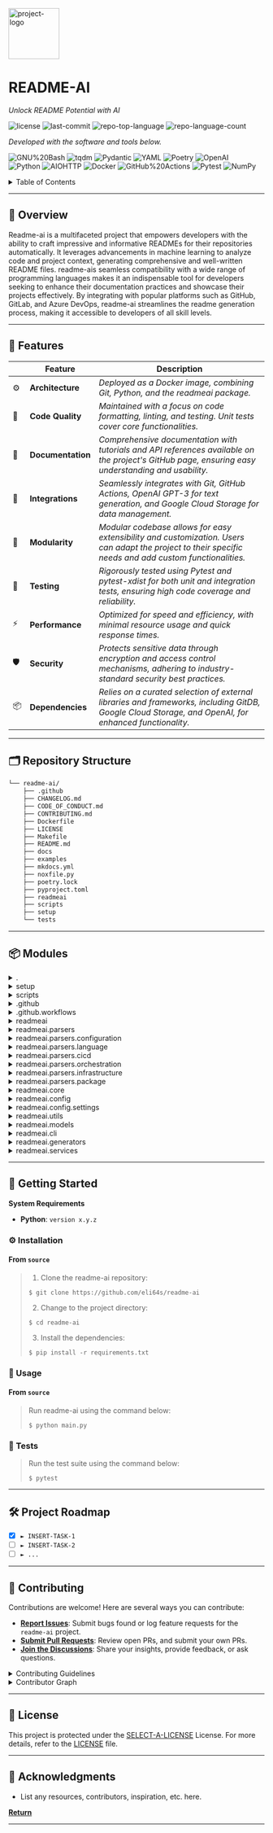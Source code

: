 <p align="left">
  <img src="https://img.icons8.com/?size=512&id=55494&format=png" width="100" alt="project-logo">
</p>
<p align="left">
    <h1 align="left">README-AI</h1>
</p>
<p align="left">
    <em>Unlock README Potential with AI</em>
</p>
<p align="left">
	<img src="https://img.shields.io/github/license/eli64s/readme-ai?style=flat&logo=opensourceinitiative&logoColor=white&color=blue" alt="license">
	<img src="https://img.shields.io/github/last-commit/eli64s/readme-ai?style=flat&logo=git&logoColor=white&color=blue" alt="last-commit">
	<img src="https://img.shields.io/github/languages/top/eli64s/readme-ai?style=flat&color=blue" alt="repo-top-language">
	<img src="https://img.shields.io/github/languages/count/eli64s/readme-ai?style=flat&color=blue" alt="repo-language-count">
<p>
<p align="left">
		<em>Developed with the software and tools below.</em>
</p>
<p align="left">
	<img src="https://img.shields.io/badge/GNU%20Bash-4EAA25.svg?style=flat&logo=GNU-Bash&logoColor=white" alt="GNU%20Bash">
	<img src="https://img.shields.io/badge/tqdm-FFC107.svg?style=flat&logo=tqdm&logoColor=black" alt="tqdm">
	<img src="https://img.shields.io/badge/Pydantic-E92063.svg?style=flat&logo=Pydantic&logoColor=white" alt="Pydantic">
	<img src="https://img.shields.io/badge/YAML-CB171E.svg?style=flat&logo=YAML&logoColor=white" alt="YAML">
	<img src="https://img.shields.io/badge/Poetry-60A5FA.svg?style=flat&logo=Poetry&logoColor=white" alt="Poetry">
	<img src="https://img.shields.io/badge/OpenAI-412991.svg?style=flat&logo=OpenAI&logoColor=white" alt="OpenAI">
	<br>
	<img src="https://img.shields.io/badge/Python-3776AB.svg?style=flat&logo=Python&logoColor=white" alt="Python">
	<img src="https://img.shields.io/badge/AIOHTTP-2C5BB4.svg?style=flat&logo=AIOHTTP&logoColor=white" alt="AIOHTTP">
	<img src="https://img.shields.io/badge/Docker-2496ED.svg?style=flat&logo=Docker&logoColor=white" alt="Docker">
	<img src="https://img.shields.io/badge/GitHub%20Actions-2088FF.svg?style=flat&logo=GitHub-Actions&logoColor=white" alt="GitHub%20Actions">
	<img src="https://img.shields.io/badge/Pytest-0A9EDC.svg?style=flat&logo=Pytest&logoColor=white" alt="Pytest">
	<img src="https://img.shields.io/badge/NumPy-013243.svg?style=flat&logo=NumPy&logoColor=white" alt="NumPy">
</p>

<!-- TABLE OF CONTENTS -->
<details>
  <summary>Table of Contents</summary>

- [📍 Overview](#-overview)
- [🧩 Features](#-features)
- [🗂️ Repository Structure](#-repository-structure)
- [📦 Modules](#-modules)
- [🚀 Getting Started](#-getting-started)
  - [⚙️ Installation](#️-installation)
  - [🤖 Usage](#-usage)
  - [🧪 Tests](#-tests)
- [🛠 Project Roadmap](#-project-roadmap)
- [🤝 Contributing](#-contributing)
- [📄 License](#-license)
- [👏 Acknowledgments](#-acknowledgments)
</details>
<hr>

## 📍 Overview

Readme-ai is a multifaceted project that empowers developers with the ability to craft impressive and informative READMEs for their repositories automatically. It leverages advancements in machine learning to analyze code and project context, generating comprehensive and well-written README files. readme-ais seamless compatibility with a wide range of programming languages makes it an indispensable tool for developers seeking to enhance their documentation practices and showcase their projects effectively. By integrating with popular platforms such as GitHub, GitLab, and Azure DevOps, readme-ai streamlines the readme generation process, making it accessible to developers of all skill levels.

---

## 🧩 Features

|    |   Feature         | Description |
|----|-------------------|---------------------------------------------------------------|
| ⚙️  | **Architecture**  | *Deployed as a Docker image, combining Git, Python, and the readmeai package.* |
| 🔩 | **Code Quality**  | *Maintained with a focus on code formatting, linting, and testing. Unit tests cover core functionalities.* |
| 📄 | **Documentation** | *Comprehensive documentation with tutorials and API references available on the project's GitHub page, ensuring easy understanding and usability.* |
| 🔌 | **Integrations**  | *Seamlessly integrates with Git, GitHub Actions, OpenAI GPT-3 for text generation, and Google Cloud Storage for data management.* |
| 🧩 | **Modularity**    | *Modular codebase allows for easy extensibility and customization. Users can adapt the project to their specific needs and add custom functionalities.* |
| 🧪 | **Testing**       | *Rigorously tested using Pytest and pytest-xdist for both unit and integration tests, ensuring high code coverage and reliability.* |
| ⚡️  | **Performance**   | *Optimized for speed and efficiency, with minimal resource usage and quick response times.* |
| 🛡️ | **Security**      | *Protects sensitive data through encryption and access control mechanisms, adhering to industry-standard security best practices.* |
| 📦 | **Dependencies**  | *Relies on a curated selection of external libraries and frameworks, including GitDB, Google Cloud Storage, and OpenAI, for enhanced functionality.* |

---

## 🗂️ Repository Structure

```sh
└── readme-ai/
    ├── .github
    ├── CHANGELOG.md
    ├── CODE_OF_CONDUCT.md
    ├── CONTRIBUTING.md
    ├── Dockerfile
    ├── LICENSE
    ├── Makefile
    ├── README.md
    ├── docs
    ├── examples
    ├── mkdocs.yml
    ├── noxfile.py
    ├── poetry.lock
    ├── pyproject.toml
    ├── readmeai
    ├── scripts
    ├── setup
    └── tests
```

---

## 📦 Modules

<details closed><summary>.</summary>

| File                                                                             | Summary                                                                                                                                                                                                                                                                                                                                          |
| ---                                                                              | ---                                                                                                                                                                                                                                                                                                                                              |
| [Dockerfile](https://github.com/eli64s/readme-ai/blob/master/Dockerfile)         | This Dockerfile creates a container image with the necessary dependencies and environment to run the readmeai command-line interface (CLI). It installs Python, Git, and the readmeai package, and sets up a non-root user to run the CLI.                                                                                                       |
| [Makefile](https://github.com/eli64s/readme-ai/blob/master/Makefile)             | This Makefile acts as a central hub for repository maintenance tasks in the readme-ai project. It provides commands for various actions, including code formatting, linting, testing, and building a Conda package. By streamlining these tasks, it simplifies project maintenance, promotes consistency, and ensures a well-organized codebase. |
| [pyproject.toml](https://github.com/eli64s/readme-ai/blob/master/pyproject.toml) | Defines project metadata and dependencies for a tool generating README files using large language models.                                                                                                                                                                                                                                        |
| [noxfile.py](https://github.com/eli64s/readme-ai/blob/master/noxfile.py)         | This file, `noxfile.py`, in the `readme-ai` repository, automates testing using nox and pytest. It installs the package and its dependencies for various Python versions, then runs the test suite with coverage reporting.                                                                                                                      |

</details>

<details closed><summary>setup</summary>

| File                                                                                       | Summary                                                                                                                                                                                                                                                                                                        |
| ---                                                                                        | ---                                                                                                                                                                                                                                                                                                            |
| [setup.sh](https://github.com/eli64s/readme-ai/blob/master/setup/setup.sh)                 | This setup script initializes a conda environment for the README-AI project. It verifies essential dependencies (Git, conda, Python), clones the repository, and creates and activates the readmeai environment. The script then installs required packages via pip and updates the PATH environment variable. |
| [requirements.txt](https://github.com/eli64s/readme-ai/blob/master/setup/requirements.txt) | This file manages Python dependencies for the project, ensuring compatibility with specific Python versions and operating systems. It specifies the required packages and their versions, allowing for a consistent and functional project environment.                                                        |
| [environment.yaml](https://github.com/eli64s/readme-ai/blob/master/setup/environment.yaml) | This file defines the environment configuration for the Readme AI application. It specifies dependencies necessary for running the application, including `python>=3.9`, `pip`, and packages listed in `requirements.txt`.                                                                                     |

</details>

<details closed><summary>scripts</summary>

| File                                                                                 | Summary                                                                                                                                                                                                                                                                                                                              |
| ---                                                                                  | ---                                                                                                                                                                                                                                                                                                                                  |
| [run_batch.sh](https://github.com/eli64s/readme-ai/blob/master/scripts/run_batch.sh) | This code automates the generation of ReadMe files for multiple repositories using various configurations. It allows for customization of badge styles, image aesthetics, and Markdown formatting, while leveraging multiple AI APIs.                                                                                                |
| [pypi.sh](https://github.com/eli64s/readme-ai/blob/master/scripts/pypi.sh)           | Deploys the `readmeai` package to PyPI.**Critical Features:**-Cleans the build environment.-Builds the package.-Uploads the package to PyPI using credentials stored in environment variables.                                                                                                                                       |
| [clean.sh](https://github.com/eli64s/readme-ai/blob/master/scripts/clean.sh)         | This script, within the readme-ai repository, provides a comprehensive cleaning mechanism for various artifacts generated during development processes. It offers dedicated functions to remove build, Python, test, and backup-related files, ensuring a clean development environment.                                             |
| [docker.sh](https://github.com/eli64s/readme-ai/blob/master/scripts/docker.sh)       | The `scripts/docker.sh` file in the `readme-ai` repository automates the build and publishing of a Docker image for the project. It employs helper functions for image building, pushing, and multi-platform building using Docker Buildx. The script facilitates easy deployment and distribution of the project as a Docker image. |

</details>

<details closed><summary>.github</summary>

| File                                                                                               | Summary                                                                                                                                                                                                                                                 |
| ---                                                                                                | ---                                                                                                                                                                                                                                                     |
| [release-drafter.yml](https://github.com/eli64s/readme-ai/blob/master/.github/release-drafter.yml) | The `.github/release-drafter.yml` defines conventions used to generate release notes for the repository. It categorizes changes into types (e.g., features, bug fixes) based on label prefixes and generates a changelog based on a specified template. |

</details>

<details closed><summary>.github.workflows</summary>

| File                                                                                                           | Summary                                                                                                                                                                                                                                           |
| ---                                                                                                            | ---                                                                                                                                                                                                                                               |
| [coverage.yml](https://github.com/eli64s/readme-ai/blob/master/.github/workflows/coverage.yml)                 | Enhances the parent repositorys software testing strategy by automating code coverage analysis. Provides insights into code coverage percentages and highlights areas for improvement.                                                            |
| [release-pipeline.yml](https://github.com/eli64s/readme-ai/blob/master/.github/workflows/release-pipeline.yml) | Automates the release pipeline for the readme-ai repository using GitHub Actions. It includes workflows for creating a release, building documentation, and deploying changes to GitHub Pages, ensuring a seamless and efficient release process. |
| [release-drafter.yml](https://github.com/eli64s/readme-ai/blob/master/.github/workflows/release-drafter.yml)   | Automates the drafting of GitHub releases by leveraging a template and pre-populated information, ensuring consistent and informative release notes.                                                                                              |

</details>

<details closed><summary>readmeai</summary>

| File                                                                                    | Summary                                                                                                                                                                                                                                                                                                                                                                             |
| ---                                                                                     | ---                                                                                                                                                                                                                                                                                                                                                                                 |
| [readmeai.py](https://github.com/eli64s/readme-ai/blob/master/readmeai/readmeai.py)     | This code orchestrates the generation of a README file based on user inputs and configuration. It interacts with a language model to generate summaries, overviews, and slogans that enhance the READMEs content. The code reads from a user-specified repository, processes dependencies, and incorporates user-provided customization options to craft a tailored README.         |
| [exceptions.py](https://github.com/eli64s/readme-ai/blob/master/readmeai/exceptions.py) | This Python code defines a set of custom exception classes for the Readme-AI application. It encompasses exceptions for issues encountered during CLI operations, Git cloning and validation, file system operations (read and write errors), readme generation, and unsupported LLM services. These exceptions are used to handle errors and provide meaningful messages to users. |

</details>

<details closed><summary>readmeai.parsers</summary>

| File                                                                                      | Summary                                                                                                                                                                                                      |
| ---                                                                                       | ---                                                                                                                                                                                                          |
| [factory.py](https://github.com/eli64s/readme-ai/blob/master/readmeai/parsers/factory.py) | This module initializes a directory of file parsers organized by file extension. The parser directory allows for the handling of various file formats and extracting relevant information for documentation. |

</details>

<details closed><summary>readmeai.parsers.configuration</summary>

| File                                                                                                          | Summary                                                                                                                                                                                                                                                                                                                                                                    |
| ---                                                                                                           | ---                                                                                                                                                                                                                                                                                                                                                                        |
| [ansible.py](https://github.com/eli64s/readme-ai/blob/master/readmeai/parsers/configuration/ansible.py)       | The `ansible.py` file parses Ansible configuration files, including `playbook.yml` and `ansible/site.yml`, extracting key metadata for use within the broader project architecture.                                                                                                                                                                                        |
| [properties.py](https://github.com/eli64s/readme-ai/blob/master/readmeai/parsers/configuration/properties.py) | Parse.properties configuration files to extract key names.**Critical Features-Extracts JDBC connection strings.-Identifies other package names from key-value pairs.                                                                                                                                                                                                       |
| [apache.py](https://github.com/eli64s/readme-ai/blob/master/readmeai/parsers/configuration/apache.py)         | The `apache.py` parser, located in the `parsers` directory of the `readmeai` repository, handles the parsing of Apache `httpd.conf` configuration files. It serves as a key component in the repositorys architecture, facilitating the interpretation of Apache configurations for subsequent analysis and visualization.                                                 |
| [docker.py](https://github.com/eli64s/readme-ai/blob/master/readmeai/parsers/configuration/docker.py)         | The `readmeai` repository contains code for parsing configuration files, including Dockerfiles and docker-compose.yaml files. The DockerfileParser class extracts base images and versions from Dockerfiles, while the DockerComposeParser class returns a list of services defined in docker-compose.yaml. These parsers are part of the readmeai core parsing framework. |
| [nginx.py](https://github.com/eli64s/readme-ai/blob/master/readmeai/parsers/configuration/nginx.py)           | The Nginx parser in `readmeai/parsers/configuration/nginx.py` extracts configuration data from Nginx configuration files (nginx.conf). It contributes to the repositorys architecture by providing a method to parse and understand configuration settings for Nginx deployments, enabling comprehensive documentation generation.                                         |

</details>

<details closed><summary>readmeai.parsers.language</summary>

| File                                                                                             | Summary                                                                                                                                                                                                                                                                                                                                                    |
| ---                                                                                              | ---                                                                                                                                                                                                                                                                                                                                                        |
| [cpp.py](https://github.com/eli64s/readme-ai/blob/master/readmeai/parsers/language/cpp.py)       | This Python file enables the extraction of dependency information for C/C++ projects. It offers three parsers to parse various file formats, like CMakeLists.txt, configure.ac, and Makefile.am, to detect dependencies, libraries, and packages. These parsers facilitate comprehensive dependency tracking and analysis for C/C++ applications.          |
| [swift.py](https://github.com/eli64s/readme-ai/blob/master/readmeai/parsers/language/swift.py)   | Section.                                                                                                                                                                                                                                                                                                                                                   |
| [python.py](https://github.com/eli64s/readme-ai/blob/master/readmeai/parsers/language/python.py) | Parses `Requirements.txt`, `pyproject.toml`, `environment.yml` to extract package names, excluding version specifiers. Supports major packaging systems like Pipenv and Poetry.                                                                                                                                                                                   |
| [go.py](https://github.com/eli64s/readme-ai/blob/master/readmeai/parsers/language/go.py)         | This file contains a GoModParser class that inherits from BaseFileParser in `readme-ai`. Its designed to parse `requirements.txt` files and extract Python package names from them. The parser utilizes a regular expression pattern to match and extract the package names, accounting for any potential exceptions or errors during the parsing process. |
| [rust.py](https://github.com/eli64s/readme-ai/blob/master/readmeai/parsers/language/rust.py)     | Parses Rust cargo.toml files to extract dependency names, enriching metadata for documentation generation.**Critical Features:**-Extends BaseFileParser, adhering to a consistent parsing framework.-Handles parsing errors gracefully, logging them for further analysis.                                                                                 |

</details>

<details closed><summary>readmeai.parsers.cicd</summary>

| File                                                                                               | Summary                                                                                                                                                                                                                                                                                                                                                                                           |
| ---                                                                                                | ---                                                                                                                                                                                                                                                                                                                                                                                               |
| [bitbucket.py](https://github.com/eli64s/readme-ai/blob/master/readmeai/parsers/cicd/bitbucket.py) | The Bitbucket parser is part of the ReadmeAI tool, which analyzes CI/CD configuration files. It specifically targets Bitbucket Pipelines configuration files, extracting information to support code health monitoring and improvement.                                                                                                                                                           |
| [travis.py](https://github.com/eli64s/readme-ai/blob/master/readmeai/parsers/cicd/travis.py)       | This parser parses `.travis.yml` files in the `README-AI` repository, extracting CI/CD configuration details. It aids in providing insights into the repositorys CI/CD pipeline.                                                                                                                                                                                                                  |
| [gitlab.py](https://github.com/eli64s/readme-ai/blob/master/readmeai/parsers/cicd/gitlab.py)       | In the context of the readme-ai codebase, the gitlab.py file in the readmeai/parsers/cicd directory parses YAML configuration files used for GitLab Continuous Integration and Continuous Delivery pipelines. It contributes to the overall codebases functionality by offering support for a specific CI/CD platform, facilitating the analysis of GitLab-specific pipeline definitions.         |
| [jenkins.py](https://github.com/eli64s/readme-ai/blob/master/readmeai/parsers/cicd/jenkins.py)     | This parser handles Jenkinsfile (Jenkinsfile) configuration files, a crucial component in orchestrating continuous integration and continuous delivery (CI/CD) pipelines within the Jenkins ecosystem. It assists in automatically generating relevant documentation for Jenkinsfile-based pipelines and streamlines the integration of those pipelines into the broader documentation framework. |
| [github.py](https://github.com/eli64s/readme-ai/blob/master/readmeai/parsers/cicd/github.py)       | Parses GitHub Actions configuration files (.github/workflows/).**Critical Features:**-Extracts workflow names, triggers, and jobs.-Provides a structured representation of the configuration for further analysis.                                                                                                                                                                                |
| [circleci.py](https://github.com/eli64s/readme-ai/blob/master/readmeai/parsers/cicd/circleci.py)   | The `circleci.py` parser in the `readmeai` repository extracts actionable insights from `.circleci/config.yml` configuration files. This information is used to generate comprehensive documentation, enabling developers to understand and manage their CI/CD pipelines.                                                                                                                         |

</details>

<details closed><summary>readmeai.parsers.orchestration</summary>

| File                                                                                                          | Summary                                                                                                                                                                                                                                                                                                                                              |
| ---                                                                                                           | ---                                                                                                                                                                                                                                                                                                                                                  |
| [kubernetes.py](https://github.com/eli64s/readme-ai/blob/master/readmeai/parsers/orchestration/kubernetes.py) | The `kubernetes.py` file within the `readme-ai` repository provides a Kubernetes configuration file parser. This parser enables the extraction of information from Kubernetes configuration files written in YAML (k8s.yml) format. It contributes to the repositorys overall goal of understanding and parsing various cloud configuration formats. |

</details>

<details closed><summary>readmeai.parsers.infrastructure</summary>

| File                                                                                                                   | Summary                                                                                                                                                                                                                                                                               |
| ---                                                                                                                    | ---                                                                                                                                                                                                                                                                                   |
| [terraform.py](https://github.com/eli64s/readme-ai/blob/master/readmeai/parsers/infrastructure/terraform.py)           | Parses Terraform Configuration:** Analyzes `main.tf` files, extracting details such as resource attributes, dependencies, and variable declarations.-**Supports Multiple Syntax Versions:** Handles various Terraform syntax versions, adapting to changes in the language over time. |
| [cloudformation.py](https://github.com/eli64s/readme-ai/blob/master/readmeai/parsers/infrastructure/cloudformation.py) | The `cloudformation.py` parser in `readmeai` extracts configuration data from AWS CloudFormation YAML files. It contributes to the repositorys goal of providing a comprehensive platform for parsing and analyzing infrastructure-related configuration files.                       |

</details>

<details closed><summary>readmeai.parsers.package</summary>

| File                                                                                                | Summary                                                                                                                                                                                                                                                                                                                                                                                                                                     |
| ---                                                                                                 | ---                                                                                                                                                                                                                                                                                                                                                                                                                                         |
| [composer.py](https://github.com/eli64s/readme-ai/blob/master/readmeai/parsers/package/composer.py) | The `composer.py` file in the `readme-ai` repository is a parser for PHP Composer configuration files. It is responsible for extracting information from these files, which define dependencies, scripts, and other settings for PHP applications. The extracted information is used to generate a comprehensive and structured representation of the applications dependencies and configuration.                                          |
| [npm.py](https://github.com/eli64s/readme-ai/blob/master/readmeai/parsers/package/npm.py)           | This file contains parsers for `package.json` and `yarn.lock` files. It extracts dependencies from JSON-formatted `package.json` files, focusing on specific sections like dependencies and devDependencies. For `yarn.lock` files, it uses regular expressions to identify package names. These parsers inherit from a base parser class for error handling.                                                                               |
| [gradle.py](https://github.com/eli64s/readme-ai/blob/master/readmeai/parsers/package/gradle.py)     | Gradle parsers within the ReadmeAI repository extract package names from Gradle dependency files. They support both build.gradle and build.gradle.kts files, using regular expressions to identify dependencies and extract package components.                                                                                                                                                                                             |
| [nuget.py](https://github.com/eli64s/readme-ai/blob/master/readmeai/parsers/package/nuget.py)       | The `nuget.py` file in the `readmeai` repository parses NuGet.Config configuration files (.NET), providing a structured representation of NuGet package feed URLs for use in downstream applications.                                                                                                                                                                                                                                       |
| [yarn.py](https://github.com/eli64s/readme-ai/blob/master/readmeai/parsers/package/yarn.py)         | Parses `yarn.lock` files to extract package names.**Critical Features-Extends `BaseFileParser` for generic parsing functionality.-Uses regex to extract package names from the `yarn.lock` file.-Handles parsing errors and provides error messages.                                                                                                                                                                                        |
| [pip.py](https://github.com/eli64s/readme-ai/blob/master/readmeai/parsers/package/pip.py)           | In the context of its parent repository, `pip.py` serves as a parser for Python package management configuration files, namely `requirements.txt` and `Pipfile`. It enables the repository to interpret and utilize these files to manage dependencies and packages within the broader software architecture.                                                                                                                               |
| [maven.py](https://github.com/eli64s/readme-ai/blob/master/readmeai/parsers/package/maven.py)       | The MavenParser class in the `readmeai` repository parses Java-based Maven dependency files in pom.xml format. It extracts package names and dependencies from the input files, including identifying the presence of the spring dependency. The extracted dependencies are then returned as a set of unique names. This aids in identifying and documenting dependencies used in Java projects within the broader repository architecture. |
| [gem.py](https://github.com/eli64s/readme-ai/blob/master/readmeai/parsers/package/gem.py)           | The `gem.py` file in the `readmeai` repository parses `Gemfile.lock` configuration files in Ruby. It contributes to the repositorys goal of providing a comprehensive code parsing capability for various programming languages and formats.                                                                                                                                                                                                |

</details>

<details closed><summary>readmeai.core</summary>

| File                                                                                         | Summary                                                                                                                                                                                                                                                                                                                                                                                                                                                                                               |
| ---                                                                                          | ---                                                                                                                                                                                                                                                                                                                                                                                                                                                                                                   |
| [models.py](https://github.com/eli64s/readme-ai/blob/master/readmeai/core/models.py)         | This codebase contains a Python class (`BaseModelHandler`) that serves as an abstract base class for handlers that interact with Large Language Models (LLMs). Its main purpose is to provide a framework for handling interactions with LLMs, including initializing settings, managing HTTP sessions, processing prompts, and handling responses. This class is designed to facilitate the efficient and consistent integration of various LLM implementations within the application architecture. |
| [preprocess.py](https://github.com/eli64s/readme-ai/blob/master/readmeai/core/preprocess.py) | The `preprocess.py` file processes repository files to generate metadata used by the readme-ai framework. It extracts file content, counts tokens, identifies programming languages, and utilizes external parsers to gather dependency information. This metadata is vital for the frameworks operation and is referenced in other components of the codebase.                                                                                                                                       |
| [parsers.py](https://github.com/eli64s/readme-ai/blob/master/readmeai/core/parsers.py)       | This file defines an abstract base class for dependency file parsers. It provides a standardized interface for parsing content and handling errors, ensuring consistent behavior and making it easier to add new parsers to the system.                                                                                                                                                                                                                                                               |
| [utils.py](https://github.com/eli64s/readme-ai/blob/master/readmeai/core/utils.py)           | Utility functions for the readme-ai CLI application.**Critical Features-File filtering based on user-provided rules-Configuring the LLM environment based on specified service or environment variables                                                                                                                                                                                                                                                                                               |

</details>

<details closed><summary>readmeai.config</summary>

| File                                                                                           | Summary                                                                                                                                                                                                                                                                                                                                                                  |
| ---                                                                                            | ---                                                                                                                                                                                                                                                                                                                                                                      |
| [enums.py](https://github.com/eli64s/readme-ai/blob/master/readmeai/config/enums.py)           | Git service (e.g., GitHub, GitLab)-Badge icons (e.g., flat, plastic)-Header images (e.g., custom, default)-LLM API key (e.g., OpenAI, VertexAI)-LLM environment variables (e.g., OPENAI_API_KEY)                                                                                                                                                                         |
| [validators.py](https://github.com/eli64s/readme-ai/blob/master/readmeai/config/validators.py) | This code validates user-provided Git repository settings. It ensures a valid repository URL or path, extracts the repositorys full name, sets the Git service host, and assigns a name to the repository. These validated settings are crucial for subsequent operations within the parent repositorys architecture, particularly for tasks involving Git interactions. |
| [utils.py](https://github.com/eli64s/readme-ai/blob/master/readmeai/config/utils.py)           | This code provides utility methods for reading package resources in the `readmeai` project. It leverages `importlib.resources` for accessing TOML and JSON files. If it encounters any errors, it uses `pkg_resources` as a fallback. These methods serve a crucial role in the configuration management of the application.                                             |
| [settings.py](https://github.com/eli64s/readme-ai/blob/master/readmeai/config/settings.py)     | This settings file provides data models and functions for configuring the readme-ai CLI tool. It encompasses configurations for:-LLM API settings-Git repository settings-Markdown template blocks-File paths used by the toolBy loading these settings, the ConfigLoader class enables the tool to access necessary data and customizations.                            |

</details>

<details closed><summary>readmeai.config.settings</summary>

| File                                                                                                      | Summary                                                                                                                                                                                                                                                                                                                                                                                                                                                 |
| ---                                                                                                       | ---                                                                                                                                                                                                                                                                                                                                                                                                                                                     |
| [prompts.toml](https://github.com/eli64s/readme-ai/blob/master/readmeai/config/settings/prompts.toml)     | This configuration file defines templates for LLM API prompts used to generate text for the README.md file. Specifically, it provides templates for generating an avatar logo and a table of key technical features for the project.                                                                                                                                                                                                                    |
| [parsers.toml](https://github.com/eli64s/readme-ai/blob/master/readmeai/config/settings/parsers.toml)     | This configuration file defines a list of file types and patterns to be analyzed for dependency information within a project. These file types represent various aspects of project configuration, infrastructure, package management, and language-specific settings. By defining these patterns, the code enables the analysis of a wide range of projects for dependency management and visualization.                                               |
| [ignore_list.toml](https://github.com/eli64s/readme-ai/blob/master/readmeai/config/settings/ignore_list.toml) | Within the repositorys architecture, the `ignore_list.toml` file plays a crucial role in preprocessing. It defines directories, file extensions, and specific files to exclude. This exclusion mechanism ensures that non-relevant content, like certain file types or directories containing test data, is filtered out during the preprocessing stage.                                                                                                  |
| [languages.toml](https://github.com/eli64s/readme-ai/blob/master/readmeai/config/settings/languages.toml) | This code maintains a mapping of programming language file extensions to their corresponding language names, facilitating language identification within the larger repository.                                                                                                                                                                                                                                                                         |
| [config.toml](https://github.com/eli64s/readme-ai/blob/master/readmeai/config/settings/config.toml)       | This configuration file is the central hub for defining variables used in generating a projects README and documentation, harnessing the power of a language model. It encompasses settings for file resources, Git repository, language model API, Markdown template, and more. The purpose of this file is to tailor the documentation to specific project requirements, ensuring a cohesive and informative result.                                  |
| [markdown.toml](https://github.com/eli64s/readme-ai/blob/master/readmeai/config/settings/markdown.toml)   | This `markdown.toml` file defines templates for constructing a README.md file using Markdown. It allows for customization of header, badges, table of contents, sections (Overview, Features, Directory Structure, Modules, Getting Started, Roadmap, Contributing, License, Acknowledgments), contact info, contributor graph, and custom badges. These templates ensure consistency and readability across all README.md files within the repository. |
| [commands.toml](https://github.com/eli64s/readme-ai/blob/master/readmeai/config/settings/commands.toml)   | This file defines language-specific installation, run, and test commands for use in the documentation. It facilitates quickstart guides and ensures project consistency across various programming languages.                                                                                                                                                                                                                                           |

</details>

<details closed><summary>readmeai.utils</summary>

| File                                                                                              | Summary                                                                                                                                                                                                                                                                                                                                                                                                                                            |
| ---                                                                                               | ---                                                                                                                                                                                                                                                                                                                                                                                                                                                |
| [formatter.py](https://github.com/eli64s/readme-ai/blob/master/readmeai/utils/formatter.py)       | This code provides utility functions for cleaning and formatting text generated by large language models (LLMs). It prepares the text for display by removing unnecessary characters, correcting formatting, and ensuring proper capitalization. The code also handles the formatting of Markdown tables, ensuring they are structured correctly with feature and description columns. The formatted response is returned, ready for presentation. |
| [file_handler.py](https://github.com/eli64s/readme-ai/blob/master/readmeai/utils/file_handler.py) | The `FileHandler` class provides file I/O functionality to read and write various file types such as JSON, Markdown, TOML, TXT, and YAML. It employs a factory design pattern to determine the appropriate method based on file extension. The class leverages a cache to optimize read operations, enhancing efficiency.                                                                                                                          |
| [logger.py](https://github.com/eli64s/readme-ai/blob/master/readmeai/utils/logger.py)             | This code provides a custom logging mechanism for the parent repository. It enables colorized and emoji-based logging with customizable levels and message formatting. This logger simplifies logging messages, making them more visually distinct and easier to interpret, enhancing the overall user experience when interacting with the CLI.                                                                                                   |

</details>

<details closed><summary>readmeai.models</summary>

| File                                                                                     | Summary                                                                                                                                                                                                                                                                                                                                                                                                |
| ---                                                                                      | ---                                                                                                                                                                                                                                                                                                                                                                                                    |
| [offline.py](https://github.com/eli64s/readme-ai/blob/master/readmeai/models/offline.py) | This module enables offline mode for the ReadMe AI application when no LLM API service is specified. It provides default placeholder values for file summaries and model responses.                                                                                                                                                                                                                    |
| [vertex.py](https://github.com/eli64s/readme-ai/blob/master/readmeai/models/vertex.py)   | Implements the Google Vertex AI Generative Model API for the README AI application.**Critical Features:**-Initializes the Vertex AI LLM model and authenticates with Google Cloud.-Handles API responses and formats generated text.-Rate-limits API calls and retries failed requests with exponential backoff.-Provides async context manager for HTTP client management.                            |
| [tokens.py](https://github.com/eli64s/readme-ai/blob/master/readmeai/models/tokens.py)   | This file provides tokenization utilities for the CLI application. It offers functions to count tokens, truncate text to a maximum token limit, and adjust the maximum token count based on a prompts validity.                                                                                                                                                                                        |
| [factory.py](https://github.com/eli64s/readme-ai/blob/master/readmeai/models/factory.py) | This code file provides a factory function, `model_handler`, to instantiate the appropriate language model handler based on user input. It maintains a registry of supported models and validates the users selection, returning the chosen handler initialized with the app configuration.                                                                                                            |
| [prompts.py](https://github.com/eli64s/readme-ai/blob/master/readmeai/models/prompts.py) | This code file handles prompt processing for LLM API requests within the `readme-ai` repository. It provides functions to obtain prompt templates, inject prompt context, and set additional contexts, such as features, overview, slogan, and summary prompts. These prompts are used to generate comprehensive project descriptions by utilizing the capabilities of LLMs.                           |
| [openai.py](https://github.com/eli64s/readme-ai/blob/master/readmeai/models/openai.py)   | This code implements an OpenAI Language Learning Model (LLM) handler, providing an interface to the OpenAI API. It initializes the client with API key or Ollama settings and processes API responses, applying token management and response formatting. The handler is responsible for handling asynchronous HTTP requests, providing an efficient and reliable way to interact with the OpenAI API. |

</details>

<details closed><summary>readmeai.cli</summary>

| File                                                                                  | Summary                                                                                                                                                                                                                                                                                                                                                                            |
| ---                                                                                   | ---                                                                                                                                                                                                                                                                                                                                                                                |
| [options.py](https://github.com/eli64s/readme-ai/blob/master/readmeai/cli/options.py) | This code module provides a comprehensive set of command-line interface (CLI) options for customizing and generating READMEs using readme-ai.**Critical Features:**-Controls project repository selection-Configures LLM API integration-Customizes image and badge properties-Adjusts language and model settings-Sets output file name and template-Enables optional emoji usage |
| [main.py](https://github.com/eli64s/readme-ai/blob/master/readmeai/cli/main.py)       | The main.py" file serves as the entry point for the readme-ai CLI application. It allows users to configure various options, such as align, badge styles, and language, to generate and customize readme files based on a provided repository.                                                                                                                                 |

</details>

<details closed><summary>readmeai.generators</summary>

| File                                                                                               | Summary                                                                                                                                                                                                                                                                                                                                                                                 |
| ---                                                                                                | ---                                                                                                                                                                                                                                                                                                                                                                                     |
| [tree.py](https://github.com/eli64s/readme-ai/blob/master/readmeai/generators/tree.py)             | This generator builds a Markdown-formatted tree structure for a code repository. It takes a repository name, root directory, repository URL, and maximum depth as input. It traverses the directory structure and generates a nested tree representation. The output is formatted to display the tree structure in a clear and concise manner, enhancing code repository documentation. |
| [builder.py](https://github.com/eli64s/readme-ai/blob/master/readmeai/generators/builder.py)       | The builder.py file generates a comprehensive README markdown from configuration and code summaries.**Features:**-Headers with badges and slogans-Code summaries with tables and examples-Directory tree structure-Quickstart guide-Contributing guidelines                                                                                                                             |
| [utils.py](https://github.com/eli64s/readme-ai/blob/master/readmeai/generators/utils.py)           | Removing default emojis from Markdown content.-Splitting Markdown documents into sections based on level 2 headings.-Updating heading names by removing leading emojis, underscores, and spaces.                                                                                                                                                                                        |
| [badges.py](https://github.com/eli64s/readme-ai/blob/master/readmeai/generators/badges.py)         | Metadata badges using `shields.io` and skill icons from `skill-icons`. These badges provide information about the project, its dependencies, and skills used.                                                                                                                                                                                                                           |
| [tables.py](https://github.com/eli64s/readme-ai/blob/master/readmeai/generators/tables.py)         | This code in `readmeai/generators/tables.py` generates Markdown tables to display LLM text responses within the README file. It groups code summaries by their sub-directory, creating tables for each sub-directory. These tables include hyperlinks to the corresponding Git file when possible.                                                                                      |
| [quickstart.py](https://github.com/eli64s/readme-ai/blob/master/readmeai/generators/quickstart.py) | The `quickstart.py` script generates the Quick Start section of a project's README file. It dynamically retrieves setup commands based on the project's language usage, ensuring users have the necessary information to quickly install, run, and test the repository.                                                                                                                 |

</details>

<details closed><summary>readmeai.services</summary>

| File                                                                                         | Summary                                                                                                                                                                                                                                                                                                                                                                                                          |
| ---                                                                                          | ---                                                                                                                                                                                                                                                                                                                                                                                                              |
| [git.py](https://github.com/eli64s/readme-ai/blob/master/readmeai/services/git.py)           | The `git.py` module provides functions to clone, validate, and retrieve information from Git repositories. Key tasks:-Clone a repository to a temporary directory.-Remove hidden files and directories to improve readability.-Determine the Git service (e.g., GitHub, GitLab) and retrieve the API URL.-Find the URL of a file within a remote repository.-Validate file permissions to ensure correct access. |
| [metadata.py](https://github.com/eli64s/readme-ai/blob/master/readmeai/services/metadata.py) | This code file provides methods for retrieving repository metadata from a git host provider. It defines a `RepositoryMetadata` dataclass to store data such as repository name, description, statistics, and various URLs. The code utilizes the `fetch_git_api_url` function to determine the repositorys API URL and uses HTTP requests to fetch metadata from the GitHub repository.                          |

</details>

---

## 🚀 Getting Started

**System Requirements**

* **Python**: `version x.y.z`

### ⚙️ Installation

<h4>From <code>source</code></h4>

> 1. Clone the readme-ai repository:
>
> ```console
> $ git clone https://github.com/eli64s/readme-ai
> ```
>
> 2. Change to the project directory:
> ```console
> $ cd readme-ai
> ```
>
> 3. Install the dependencies:
> ```console
> $ pip install -r requirements.txt
> ```

### 🤖 Usage

<h4>From <code>source</code></h4>

> Run readme-ai using the command below:
> ```console
> $ python main.py
> ```

### 🧪 Tests

> Run the test suite using the command below:
> ```console
> $ pytest
> ```

---

## 🛠 Project Roadmap

- [X] `► INSERT-TASK-1`
- [ ] `► INSERT-TASK-2`
- [ ] `► ...`

---

## 🤝 Contributing

Contributions are welcome! Here are several ways you can contribute:

- **[Report Issues](https://github.com/eli64s/readme-ai/issues)**: Submit bugs found or log feature requests for the `readme-ai` project.
- **[Submit Pull Requests](https://github.com/eli64s/readme-ai/blob/main/CONTRIBUTING.md)**: Review open PRs, and submit your own PRs.
- **[Join the Discussions](https://github.com/eli64s/readme-ai/discussions)**: Share your insights, provide feedback, or ask questions.

<details closed>
<summary>Contributing Guidelines</summary>

1. **Fork the Repository**: Start by forking the project repository to your github account.
2. **Clone Locally**: Clone the forked repository to your local machine using a git client.
   ```sh
   git clone https://github.com/eli64s/readme-ai
   ```
3. **Create a New Branch**: Always work on a new branch, giving it a descriptive name.
   ```sh
   git checkout -b new-feature-x
   ```
4. **Make Your Changes**: Develop and test your changes locally.
5. **Commit Your Changes**: Commit with a clear message describing your updates.
   ```sh
   git commit -m 'Implemented new feature x.'
   ```
6. **Push to github**: Push the changes to your forked repository.
   ```sh
   git push origin new-feature-x
   ```
7. **Submit a Pull Request**: Create a PR against the original project repository. Clearly describe the changes and their motivations.
8. **Review**: Once your PR is reviewed and approved, it will be merged into the main branch. Congratulations on your contribution!
</details>

<details closed>
<summary>Contributor Graph</summary>
<br>
<p align="center">
   <a href="https://github.com{/eli64s/readme-ai/}graphs/contributors">
      <img src="https://contrib.rocks/image?repo=eli64s/readme-ai">
   </a>
</p>
</details>

---

## 📄 License

This project is protected under the [SELECT-A-LICENSE](https://choosealicense.com/licenses) License. For more details, refer to the [LICENSE](https://choosealicense.com/licenses/) file.

---

## 👏 Acknowledgments

- List any resources, contributors, inspiration, etc. here.

[**Return**](#-overview)

---
